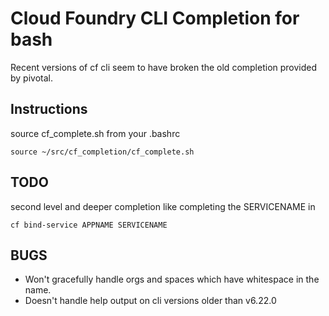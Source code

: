 # Cloud Foundry CLI Completion for bash
Recent versions of cf cli seem to have broken the old completion provided by pivotal. 

## Instructions
source cf_complete.sh from your .bashrc

    source ~/src/cf_completion/cf_complete.sh


## TODO
second level and deeper completion like completing the SERVICENAME in

    cf bind-service APPNAME SERVICENAME
    

## BUGS
  - Won't gracefully handle orgs and spaces which have whitespace in the name.
  - Doesn't handle help output on cli versions older than v6.22.0